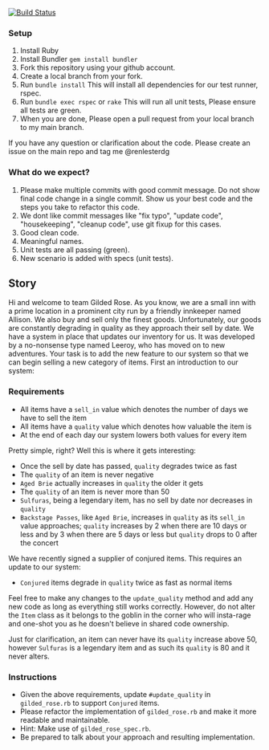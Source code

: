 [![Build Status](https://travis-ci.org/renlesterdg/gilded-rose-exam.svg?branch=master)](https://travis-ci.org/renlesterdg/gilded-rose-exam)

### Setup

1. Install Ruby
2. Install Bundler `gem install bundler`
3. Fork this repository using your github account.
4. Create a local branch from your fork.
5. Run `bundle install` This will install all dependencies for our test runner, rspec.
6. Run `bundle exec rspec` or `rake` This will run all unit tests, Please ensure all tests are green.
7. When you are done, Please open a pull request from your local branch to my main branch.

If you have any question or clarification about the code. Please create an issue on the main repo and tag me @renlesterdg

### What do we expect?

1. Please make multiple commits with good commit message. Do not show final code change in a single commit. Show us your best code and the steps you take to refactor this code.
2. We dont like commit messages like "fix typo", "update code", "housekeeping", "cleanup code", use git fixup for this cases.
3. Good clean code.
4. Meaningful names.
5. Unit tests are all passing (green).
6. New scenario is added with specs (unit tests).

## Story

Hi and welcome to team Gilded Rose. As you know, we are a small inn
with a prime location in a prominent city run by a friendly innkeeper
named Allison. We also buy and sell only the finest
goods. Unfortunately, our goods are constantly degrading in quality as
they approach their sell by date. We have a system in place that
updates our inventory for us. It was developed by a no-nonsense type
named Leeroy, who has moved on to new adventures. Your task is to add
the new feature to our system so that we can begin selling a new
category of items. First an introduction to our system:

### Requirements

- All items have a `sell_in` value which denotes the number of days we
  have to sell the item
- All items have a `quality` value which denotes how valuable the item
  is
- At the end of each day our system lowers both values for every item

Pretty simple, right? Well this is where it gets interesting:

  - Once the sell by date has passed, `quality` degrades twice as fast
  - The `quality` of an item is never negative
  - `Aged Brie` actually increases in `quality` the older it gets
  - The `quality` of an item is never more than 50
  - `Sulfuras`, being a legendary item, has no sell by date nor
    decreases in `quality`
  - `Backstage Passes`, like `Aged Brie`, increases in `quality` as its
    `sell_in` value approaches; `quality` increases by 2 when there are 10
    days or less and by 3 when there are 5 days or less but `quality`
    drops to 0 after the concert

We have recently signed a supplier of conjured items. This requires an update to our system:

- `Conjured` items degrade in `quality` twice as fast as normal items

Feel free to make any changes to the `update_quality` method and add any
new code as long as everything still works correctly. However, do not
alter the `Item` class as it belongs to the goblin in the corner who
will insta-rage and one-shot you as he doesn't believe in shared code
ownership.

Just for clarification, an item can never have its `quality` increase
above 50, however `Sulfuras` is a legendary item and as such its
`quality` is 80 and it never alters.

### Instructions

- Given the above requirements, update `#update_quality` in `gilded_rose.rb` to support `Conjured` items.
- Please refactor the implementation of `gilded_rose.rb` and make it more readable and maintainable.
- Hint: Make use of `gilded_rose_spec.rb`.
- Be prepared to talk about your approach and resulting implementation.
